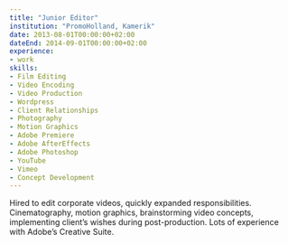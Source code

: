 ```yaml
---
title: "Junior Editor"
institution: "PromoHolland, Kamerik"
date: 2013-08-01T00:00:00+02:00
dateEnd: 2014-09-01T00:00:00+02:00
experience:
- work
skills:
- Film Editing
- Video Encoding
- Video Production
- Wordpress
- Client Relationships
- Photography
- Motion Graphics
- Adobe Premiere
- Adobe AfterEffects
- Adobe Photoshop
- YouTube
- Vimeo
- Concept Development
---
```


Hired to edit corporate videos, quickly expanded responsibilities. Cinematography, motion graphics, brainstorming video concepts, implementing client’s wishes during post-production. Lots of experience with Adobe’s Creative Suite.
